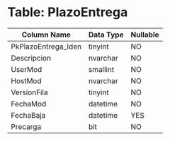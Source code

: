 # Table: PlazoEntrega

| Column Name | Data Type | Nullable |
|-------------|-----------|----------|
| PkPlazoEntrega_Iden | tinyint | NO |
| Descripcion | nvarchar | NO |
| UserMod | smallint | NO |
| HostMod | nvarchar | NO |
| VersionFila | tinyint | NO |
| FechaMod | datetime | NO |
| FechaBaja | datetime | YES |
| Precarga | bit | NO |
